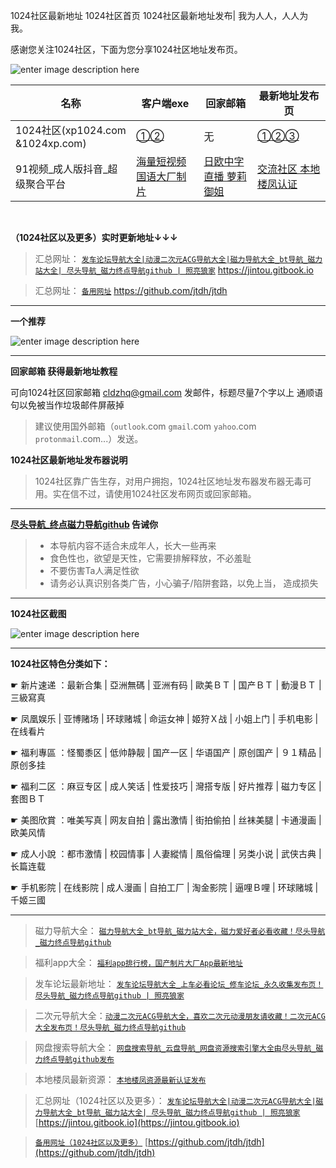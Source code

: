 

1024社区最新地址 1024社区首页 1024社区最新地址发布| 我为人人，人人为我。  

感谢您关注1024社区，下面为您分享1024社区地址发布页。

![enter image description here](https://img68.pixhost.to/images/30/265017562_10224.jpg)

 | 名称 | 客户端exe | 回家邮箱 | 最新地址发布页 |
|----|----|----|----|
|1024社区(xp1024.com &1024xp.com)|[①](https://github.com/jtdh/luntan/files/8080733/1024.zip)[②](https://www.mediafire.com/file/iqendjdz0cjra29/1024%25E6%25A0%25B8%25E5%25B7%25A5%25E5%258E%2582%25E5%258F%2591%25E5%25B8%2583%25E5%2599%25A8.zip/file)| 无  |  [①](http://b11.hjfgczh733.rocks/bbs2.php)[②](http://k11.csjbzcjnr.rocks/pw/)[③](http://b11.zbwymdcjsgg.rocks/pw/html_data/3/1711/846891.html)
| 91视频_成人版抖音_超级聚合平台 |                [海量短视频 国语大厂制片](https://v.hallo365.top/)                | [日欧中字 直播 萝莉御姐](https://v.hallo365.top/) |             [交流社区 本地楼凤认证](https://v.hallo365.top/)              |

&nbsp;&nbsp;

**（1024社区以及更多）实时更新地址↓↓↓**
>汇总网址： [`发车论坛导航大全|动漫二次元ACG导航大全|磁力导航大全_bt导航_磁力站大全| 尽头导航_磁力终点导航github | 照亮狼家`](https://jintou.gitbook.io)  https://jintou.gitbook.io  

>汇总网址： [`备用网址`](https://github.com/jtdh/jtdh/)  https://github.com/jtdh/jtdh

***
**一个推荐**

![enter image description here](https://img68.pixhost.to/images/22/264638732_91-app.jpg)

***
**回家邮箱 获得最新地址教程**

可向1024社区回家邮箱 cldzhq@gmail.com 发邮件，标题尽量7个字以上 通顺语句以免被当作垃圾邮件屏蔽掉

> 建议使用国外邮箱（`outlook`.com `gmail`.com `yahoo`.com `protonmail`.com...）发送。


**1024社区最新地址发布器说明**

> 1024社区靠广告生存，对用户拥抱，1024社区地址发布器发布器无毒可用。实在信不过，请使用1024社区发布网页或回家邮箱。


***

**[尽头导航_终点磁力导航github](https://jintou.gitbook.io/) 告诫你**
>  - 本导航内容不适合未成年人，长大一些再来
>   - 食色性也，欲望是天性，它需要排解释放，不必羞耻 
>   - 不要伤害Ta人满足性欲 
>   - 请务必认真识别各类广告，小心骗子/陷阱套路，以免上当， 造成损失


***

**1024社区截图**

![enter image description here](https://img68.pixhost.to/images/30/265017561_1024.jpg)

***
**1024社区特色分类如下：**



☛	新片速递 ：最新合集 | 亞洲無碼 | 亚洲有码 | 歐美ＢＴ | 国产ＢＴ | 動漫ＢＴ | 三級寫真	 

☛	凤凰娱乐 | 亚博赌场 | 环球赌城 | 命运女神 | 姬狩Ｘ战 | 小姐上门 | 手机电影 | 在线看片	 

☛	福利專區 ：怪蜀黍区 | 低帅静靓 | 国产一区 | 华语国产 | 原创国产 | ９１精品 | 原创多挂	 

☛	福利二区 ：麻豆专区 | 成人笑话 | 性爱技巧 | 灣搭专版 | 好片推荐 | 磁力专区 | 套图ＢＴ	 

☛	美图欣賞 ：唯美写真 | 网友自拍 | 露出激情 | 街拍偷拍 | 丝袜美腿 | 卡通漫画 | 欧美风情	 

☛	成人小說 ：都市激情 | 校园情事 | 人妻縱情 | 風俗倫理 | 另类小说 | 武侠古典 | 长篇连载	 

☛	手机影院 | 在线影院 | 成人漫画 | 自拍工厂 | 淘金影院 | 逼哩Ｂ哩 | 环球赌城 | 千姬三國

***

>磁力导航大全： [`磁力导航大全_bt导航_磁力站大全，磁力爱好者必看收藏！尽头导航_磁力终点导航github`](https://github.com/jtdh/cili/wiki)

> 福利app大全： [`福利app排行榜，国产制片大厂App最新地址`](https://github.com/jtdh/app/wiki)

>发车论坛最新地址： [`发车论坛导航大全_上车必看论坛_修车论坛_永久收集发布页！尽头导航_磁力终点导航github | 照亮狼家`](https://github.com/jtdh/luntan/wiki)

> 二次元导航大全：[`动漫二次元ACG导航大全，喜欢二次元动漫朋友请收藏！二次元ACG大全发布页！尽头导航_磁力终点导航github`](https://github.com/jtdh/dongman/wiki)

>网盘搜索导航大全： [`网盘搜索导航_云盘导航_网盘资源搜索引擎大全由尽头导航_磁力终点导航github发布`](https://github.com/jtdh/wangpan/wiki)

>本地楼凤最新资源： [`本地楼凤资源最新认证发布`](https://github.com/jtdh/loufeng/wiki)

>汇总网址（1024社区以及更多）： [`发车论坛导航大全|动漫二次元ACG导航大全|磁力导航大全_bt导航_磁力站大全| 尽头导航_磁力终点导航github | 照亮狼家`](https://jintou.gitbook.io/)  [https://jintou.gitbook.io](https://jintou.gitbook.io)

>[`备用网址（1024社区以及更多）`](https://github.com/jtdh/jtdh)  [https://github.com/jtdh/jtdh](https://github.com/jtdh/jtdh)
